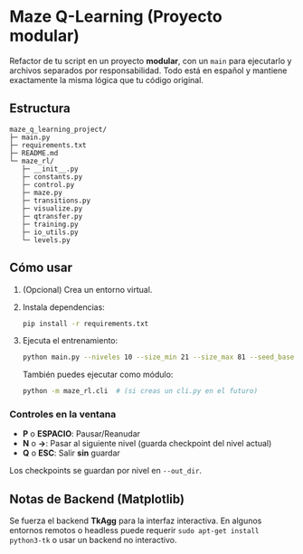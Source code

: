 
# Maze Q-Learning (Proyecto modular)

Refactor de tu script en un proyecto **modular**, con un `main` para ejecutarlo y archivos separados por responsabilidad.
Todo está en español y mantiene exactamente la misma lógica que tu código original.

## Estructura

```
maze_q_learning_project/
├─ main.py
├─ requirements.txt
├─ README.md
└─ maze_rl/
   ├─ __init__.py
   ├─ constants.py
   ├─ control.py
   ├─ maze.py
   ├─ transitions.py
   ├─ visualize.py
   ├─ qtransfer.py
   ├─ training.py
   ├─ io_utils.py
   └─ levels.py
```

## Cómo usar

1) (Opcional) Crea un entorno virtual.
2) Instala dependencias:
   ```bash
   pip install -r requirements.txt
   ```

3) Ejecuta el entrenamiento:
   ```bash
   python main.py --niveles 10 --size_min 21 --size_max 81 --seed_base 7 --episodios 4000 --batch 32768 --steps_cap 2048 --watch_every 200 --fps 40 --out_dir checkpoints_maze
   ```

   También puedes ejecutar como módulo:
   ```bash
   python -m maze_rl.cli  # (si creas un cli.py en el futuro)
   ```

### Controles en la ventana
- **P** o **ESPACIO**: Pausar/Reanudar
- **N** o **→**: Pasar al siguiente nivel (guarda checkpoint del nivel actual)
- **Q** o **ESC**: Salir **sin** guardar

Los checkpoints se guardan por nivel en `--out_dir`.

## Notas de Backend (Matplotlib)
Se fuerza el backend **TkAgg** para la interfaz interactiva. En algunos entornos remotos o headless puede requerir `sudo apt-get install python3-tk` o usar un backend no interactivo.
